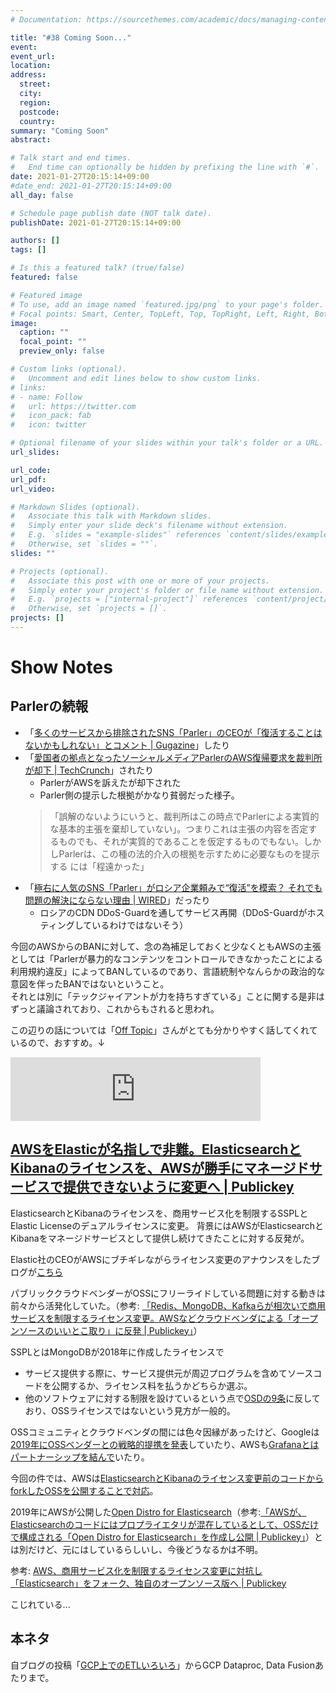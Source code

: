 ```yaml
---
# Documentation: https://sourcethemes.com/academic/docs/managing-content/

title: "#38 Coming Soon..."
event:
event_url:
location:
address:
  street:
  city:
  region:
  postcode:
  country:
summary: "Coming Soon"
abstract:

# Talk start and end times.
#   End time can optionally be hidden by prefixing the line with `#`.
date: 2021-01-27T20:15:14+09:00
#date_end: 2021-01-27T20:15:14+09:00
all_day: false

# Schedule page publish date (NOT talk date).
publishDate: 2021-01-27T20:15:14+09:00

authors: []
tags: []

# Is this a featured talk? (true/false)
featured: false

# Featured image
# To use, add an image named `featured.jpg/png` to your page's folder. 
# Focal points: Smart, Center, TopLeft, Top, TopRight, Left, Right, BottomLeft, Bottom, BottomRight.
image:
  caption: ""
  focal_point: ""
  preview_only: false

# Custom links (optional).
#   Uncomment and edit lines below to show custom links.
# links:
# - name: Follow
#   url: https://twitter.com
#   icon_pack: fab
#   icon: twitter

# Optional filename of your slides within your talk's folder or a URL.
url_slides:

url_code:
url_pdf:
url_video:

# Markdown Slides (optional).
#   Associate this talk with Markdown slides.
#   Simply enter your slide deck's filename without extension.
#   E.g. `slides = "example-slides"` references `content/slides/example-slides.md`.
#   Otherwise, set `slides = ""`.
slides: ""

# Projects (optional).
#   Associate this post with one or more of your projects.
#   Simply enter your project's folder or file name without extension.
#   E.g. `projects = ["internal-project"]` references `content/project/deep-learning/index.md`.
#   Otherwise, set `projects = []`.
projects: []
---
```



# Show Notes

## Parlerの続報

* 「[多くのサービスから排除されたSNS「Parler」のCEOが「復活することはないかもしれない」とコメント | Gugazine](https://gigazine.net/news/20210114-parler-ceo-says-may-not-return/)」したり
* 「[愛国者の拠点となったソーシャルメディアParlerのAWS復帰要求を裁判所が却下 | TechCrunch](https://jp.techcrunch.com/2021/01/22/2021-01-21-judge-denies-parlers-bid-to-make-amazon-restore-service/)」されたり
  - ParlerがAWSを訴えたが却下された
  - Parler側の提示した根拠がかなり貧弱だった様子。
  > 「誤解のないようにいうと、裁判所はこの時点でParlerによる実質的な基本的主張を棄却していない」。つまりこれは主張の内容を否定するものでも、それが実質的であることを仮定するものでもない。しかしParlerは、この種の法的介入の根拠を示すために必要なものを提示する には「程遠かった」
* 「[極右に人気のSNS「Parler」がロシア企業頼みで“復活”を模索？ それでも問題の解決にならない理由 | WIRED](https://wired.jp/2021/01/25/parler-russia-privacy/)」だったり
  - ロシアのCDN DDoS-Guardを通してサービス再開（DDoS-Guardがホスティングしているわけではないそう）

今回のAWSからのBANに対して、念の為補足しておくと少なくともAWSの主張としては「Parlerが暴力的なコンテンツをコントロールできなかったことによる利用規約違反」によってBANしているのであり、言語統制やなんらかの政治的な意図を伴ったBANではないということ。  
それとは別に「テックジャイアントが力を持ちすぎている」ことに関する是非はずっと議論されており、これからもされると思われ。

この辺りの話については「[Off Topic](https://anchor.fm/mikirepo/episodes/50-SNS-ep46i2)」さんがとても分かりやすく話してくれているので、おすすめ。↓

<iframe src="https://anchor.fm/mikirepo/embed/episodes/50-SNS-ep46i2/a-a4clnha" height="102px" width="400px" frameborder="0" scrolling="no"></iframe>


## [AWSをElasticが名指しで非難。ElasticsearchとKibanaのライセンスを、AWSが勝手にマネージドサービスで提供できないように変更へ | Publickey](https://www.publickey1.jp/blog/21/awselasticelasticsearchkibanaaws.html)

ElasticsearchとKibanaのライセンスを、商用サービス化を制限するSSPLとElastic Licenseのデュアルライセンスに変更。
背景にはAWSがElasticsearchとKibanaをマネージドサービスとして提供し続けてきたことに対する反発が。

Elastic社のCEOがAWSにブチギレながらライセンス変更のアナウンスをしたブログが[こちら](https://www.elastic.co/jp/blog/why-license-change-AWS)

パブリッククラウドベンダーがOSSにフリーライドしている問題に対する動きは前々から活発化していた。（参考: [「Redis、MongoDB、Kafkaらが相次いで商用サービスを制限するライセンス変更。AWSなどクラウドベンダによる「オープンソースのいいとこ取り」に反発 | Publickey」](https://www.publickey1.jp/blog/19/redismongodbkafkaaws.html)）

SSPLとはMongoDBが2018年に作成したライセンスで
* サービス提供する際に、サービス提供元が周辺プログラムを含めてソースコードを公開するか、ライセンス料を払うかどちらか選ぶ。
* 他のソフトウェアに対する制限を設けているという点で[OSDの9条](https://opensource.org/docs/osd#not-restrict-other-software)に反しており、OSSライセンスではないという見方が一般的。

OSSコミュニティとクラウドベンダの間には色々因縁があったけど、Googleは[2019年にOSSベンダーとの戦略的提携を発表](https://www.itmedia.co.jp/news/articles/1904/10/news090.html)していたり、AWSも[Grafanaとはパートナーシップを結んで](https://grafana.com/blog/2020/12/15/announcing-amazon-managed-service-for-grafana/)いたり。

今回の件では、AWSは[ElasticsearchとKibanaのライセンス変更前のコードからforkしたOSSを公開することで対応](https://aws.amazon.com/jp/blogs/news/aws-policy-for-elasticsearch-licence-change/)。

2019年にAWSが公開した[Open Distro for Elasticsearch](https://opendistro.github.io/for-elasticsearch/)（参考:[「AWSが、Elasticsearchのコードにはプロプライエタリが混在しているとして、OSSだけで構成される「Open Distro for Elasticsearch」を作成し公開 | Publickey」](https://www.publickey1.jp/blog/19/awselasticsearchossopen_distro_for_elasticsearch.html)）とは別だけど、元にはしているらしいし、今後どうなるかは不明。

参考: [AWS、商用サービス化を制限するライセンス変更に対抗し「Elasticsearch」をフォーク、独自のオープンソース版へ | Publickey](https://www.publickey1.jp/blog/21/awselasticsearch.html)

こじれている...


## 本ネタ

自ブログの投稿「[GCP上でのETLいろいろ](https://mukiudo.dev/post/gcp/0002-etl-on-gcp/)」からGCP Dataproc, Data Fusionあたりまで。

